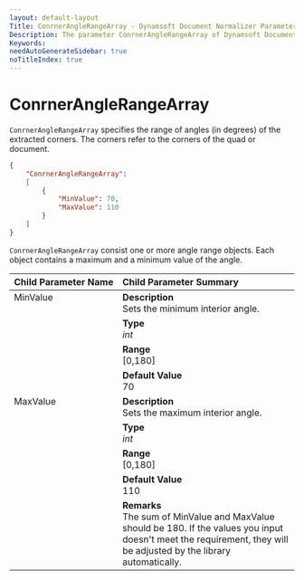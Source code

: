 ```yaml
---
layout: default-layout
Title: ConrnerAngleRangeArray - Dynamsoft Document Normalizer Parameters
Description: The parameter ConrnerAngleRangeArray of Dynamsoft Document Normalizer is XXX.
Keywords:
needAutoGenerateSidebar: true
noTitleIndex: true
---
```


# ConrnerAngleRangeArray

`ConrnerAngleRangeArray` specifies the range of angles (in degrees) of the extracted corners. The corners refer to the corners of the quad or document.

```json
{
    "ConrnerAngleRangeArray":
    [
        {
            "MinValue": 70,
            "MaxValue": 110
        }
    ]
}
```

`ConrnerAngleRangeArray` consist one or more angle range objects. Each object contains a maximum and a minimum value of the angle.

<table style = "text-align:left">
    <thead>
        <tr>
            <th nowrap="nowrap">Child Parameter Name</th>
            <th nowrap="nowrap">Child Parameter Summary</th>
        </tr>
    </thead>
    <tr>
        <td rowspan = "4" style="vertical-align:text-top">MinValue</td>
        <td><b>Description</b><br>Sets the minimum interior angle.
        </td>
    </tr>
    <tr>
        <td><b>Type</b><br><i>int</i>
        </td>
    </tr>
    <tr>
        <td><b>Range</b><br>[0,180]
        </td>
    </tr>
    <tr>
        <td><b>Default Value</b><br>70
        </td>
    </tr>
    <tr>
        <td rowspan = "5" style="vertical-align:text-top">MaxValue</td>
        <td><b>Description</b><br>Sets the maximum interior angle.
        </td>
    </tr>
    <tr>
        <td><b>Type</b><br><i>int</i>
        </td>
    </tr>
    <tr>
        <td><b>Range</b><br>[0,180]
        </td>
    </tr>
    <tr>
        <td><b>Default Value</b><br>110</td>
    </tr>
    <tr>
        <td><b>Remarks</b><br>The sum of MinValue and MaxValue should be 180. If the values you input doesn't meet the requirement, they will be adjusted by the library automatically.
        </td>
    </tr>
</table>
